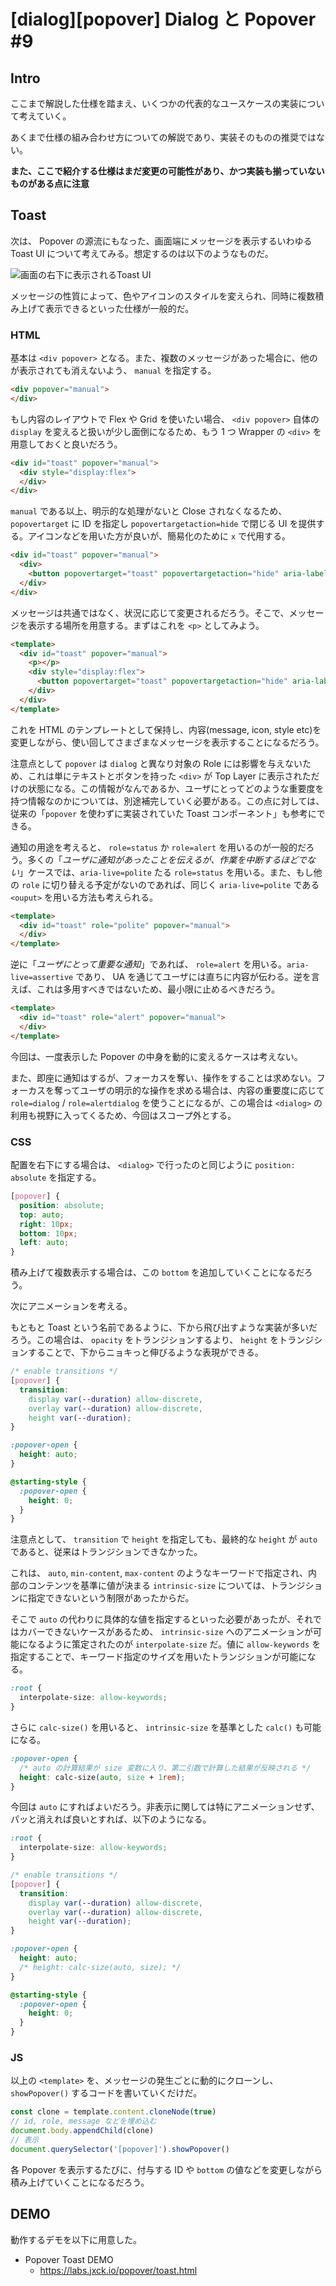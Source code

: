 # [dialog][popover] Dialog と Popover #9

## Intro

ここまで解説した仕様を踏まえ、いくつかの代表的なユースケースの実装について考えていく。

あくまで仕様の組み合わせ方についての解説であり、実装そのものの推奨ではない。

**また、ここで紹介する仕様はまだ変更の可能性があり、かつ実装も揃っていないものがある点に注意**


## Toast

次は、 Popover の源流にもなった、画面端にメッセージを表示するいわゆる Toast UI について考えてみる。想定するのは以下のようなものだ。

![画面の右下に表示されるToast UI](./toast.drawio.svg#400x400)

メッセージの性質によって、色やアイコンのスタイルを変えられ、同時に複数積み上げて表示できるといった仕様が一般的だ。


### HTML

基本は `<div popover>` となる。また、複数のメッセージがあった場合に、他のが表示されても消えないよう、 `manual` を指定する。

```html
<div popover="manual">
</div>
```

もし内容のレイアウトで Flex や Grid を使いたい場合、 `<div popover>` 自体の `display` を変えると扱いが少し面倒になるため、もう 1 つ Wrapper の `<div>` を用意しておくと良いだろう。

```html
<div id="toast" popover="manual">
  <div style="display:flex">
  </div>
</div>
```

`manual` である以上、明示的な処理がないと Close されなくなるため、`popovertarget` に ID を指定し `popovertargetaction=hide` で閉じる UI を提供する。アイコンなどを用いた方が良いが、簡易化のために `x` で代用する。

```html
<div id="toast" popover="manual">
  <div>
    <button popovertarget="toast" popovertargetaction="hide" aria-label="close">x</button>
  </div>
</div>
```

メッセージは共通ではなく、状況に応じて変更されるだろう。そこで、メッセージを表示する場所を用意する。まずはこれを `<p>` としてみよう。

```html
<template>
  <div id="toast" popover="manual">
    <p></p>
    <div style="display:flex">
      <button popovertarget="toast" popovertargetaction="hide" aria-label="close">x</button>
    </div>
  </div>
</template>
```

これを HTML のテンプレートとして保持し、内容(message, icon, style etc)を変更しながら、使い回してさまざまなメッセージを表示することになるだろう。

注意点として `popover` は `dialog` と異なり対象の Role には影響を与えないため、これは単にテキストとボタンを持った `<div>` が Top Layer に表示されただけの状態になる。この情報がなんであるか、ユーザにとってどのような重要度を持つ情報なのかについては、別途補完していく必要がある。この点に対しては、従来の「`popover` を使わずに実装されていた Toast コンポーネント」も参考にできる。

通知の用途を考えると、 `role=status` か `role=alert` を用いるのが一般的だろう。多くの「*ユーザに通知があったことを伝えるが、作業を中断するほどでない*」ケースでは、`aria-live=polite` たる `role=status` を用いる。また、もし他の `role` に切り替える予定がないのであれば、同じく `aria-live=polite` である `<ouput>` を用いる方法も考えられる。

```html
<template>
  <div id="toast" role="polite" popover="manual">
  </div>
</template>
```

逆に「*ユーザにとって重要な通知*」であれば、 `role=alert` を用いる。`aria-live=assertive` であり、 UA を通じてユーザには直ちに内容が伝わる。逆を言えば、これは多用すべきではないため、最小限に止めるべきだろう。

```html
<template>
  <div id="toast" role="alert" popover="manual">
  </div>
</template>
```

今回は、一度表示した Popover の中身を動的に変えるケースは考えない。

また、即座に通知はするが、フォーカスを奪い、操作をすることは求めない。フォーカスを奪ってユーザの明示的な操作を求める場合は、内容の重要度に応じて `role=dialog` / `role=alertdialog` を使うことになるが、この場合は `<dialog>` の利用も視野に入ってくるため、今回はスコープ外とする。


### CSS

配置を右下にする場合は、 `<dialog>` で行ったのと同じように `position: absolute` を指定する。

```css
[popover] {
  position: absolute;
  top: auto;
  right: 10px;
  bottom: 10px;
  left: auto;
}
```

積み上げて複数表示する場合は、この `bottom` を追加していくことになるだろう。

次にアニメーションを考える。

もともと Toast という名前であるように、下から飛び出すような実装が多いだろう。この場合は、 `opacity` をトランジションするより、 `height` をトランジションすることで、下からニョキっと伸びるような表現ができる。

```css
/* enable transitions */
[popover] {
  transition:
    display var(--duration) allow-discrete,
    overlay var(--duration) allow-discrete,
    height var(--duration);
}

:popover-open {
  height: auto;
}

@starting-style {
  :popover-open {
    height: 0;
  }
}
```

注意点として、 `transition` で `height` を指定しても、最終的な `height` が `auto` であると、従来はトランジションできなかった。

これは、 `auto`, `min-content`, `max-content` のようなキーワードで指定され、内部のコンテンツを基準に値が決まる `intrinsic-size` については、トランジションに指定できないという制限があったからだ。

そこで `auto` の代わりに具体的な値を指定するといった必要があったが、それではカバーできないケースがあるため、 `intrinsic-size` へのアニメーションが可能になるように策定されたのが `interpolate-size` だ。値に `allow-keywords` を指定することで、キーワード指定のサイズを用いたトランジションが可能になる。

```css
:root {
  interpolate-size: allow-keywords;
}
```

さらに `calc-size()` を用いると、 `intrinsic-size` を基準とした `calc()` も可能になる。

```css
:popover-open {
  /* auto の計算結果が size 変数に入り、第二引数で計算した結果が反映される */
  height: calc-size(auto, size + 1rem);
}
```

今回は `auto` にすればよいだろう。非表示に関しては特にアニメーションせず、パッと消えれば良いとすれば、以下のようになる。

```css
:root {
  interpolate-size: allow-keywords;
}

/* enable transitions */
[popover] {
  transition:
    display var(--duration) allow-discrete,
    overlay var(--duration) allow-discrete,
    height var(--duration);
}

:popover-open {
  height: auto;
  /* height: calc-size(auto, size); */
}

@starting-style {
  :popover-open {
    height: 0;
  }
}
```


### JS

以上の `<template>` を、メッセージの発生ごとに動的にクローンし、 `showPopover()` するコードを書いていくだけだ。

```js
const clone = template.content.cloneNode(true)
// id, role, message などを埋め込む
document.body.appendChild(clone)
// 表示
document.querySelector('[popover]').showPopover()
```

各 Popover を表示するたびに、付与する ID や `bottom` の値などを変更しながら積み上げていくことになるだろう。


## DEMO

動作するデモを以下に用意した。

- Popover Toast DEMO
  - https://labs.jxck.io/popover/toast.html